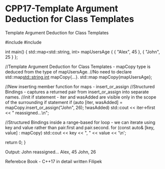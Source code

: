 # CPP17-Template Argument Deduction for Class Templates
Template Argument Deduction for Class Templates

#include <iostream>
#include <map>

int main() 
{
  std::map<std::string, int> mapUsersAge { { "Alex", 45 }, { "John", 25 } };
  
  //Template Argument Deduction for Class Templates - mapCopy type is deduced from the type of mapUsersAge. 
  //No need to declare std::map<std::string,int> mapCopy{...}.
  std::map mapCopy{mapUsersAge};

  //New inserting member function for maps - insert_or_assign
  //Structured Bindings - captures a returned pair from insert_or_assign into separate names.
  //init if statement - iter and wasAdded are visible only in the scope of the surrounding if statement
   if (auto [iter, wasAdded] = mapCopy.insert_or_assign("John", 26); !wasAdded)
   std::cout << iter->first << " reassigned...\n";
 
  //Structured Bindings inside a range-based for loop - we can iterate using key and value rather than pair.first and pair.second.
  for (const auto& [key, value] : mapCopy)
  std::cout << key << ", " << value << '\n';
  
  return 0;
 }

Output:
John reassigned...
Alex, 45
John, 26

Referebce Book - C++17  in  detail written Filipek

